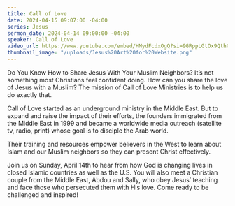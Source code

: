 ```yaml
---
title: Call of Love
date: 2024-04-15 09:07:00 -04:00
series: Jesus
sermon_date: 2024-04-14 09:00:00 -04:00
speaker: Call of Love
video_url: https://www.youtube.com/embed/HMydFcdxOgQ?si=9GRppLGtOx9QthCU
thumbnail_image: "/uploads/Jesus%20Art%20for%20Website.png"
---
```


Do You Know How to Share Jesus With Your Muslim Neighbors? 
It’s not something most Christians feel confident doing.  How can you share the love of Jesus with a Muslim? The mission of Call of Love Ministries is to help us do exactly that.  

Call of Love started as an underground ministry in the Middle East. But to expand and raise the impact of their efforts, the founders immigrated from the Middle East in 1999 and became a worldwide media outreach (satellite tv, radio, print) whose goal is to disciple the Arab world. 

Their training and resources empower believers in the West to learn about Islam and our Muslim neighbors so they can present Christ effectively. 

Join us on Sunday, April 14th to hear from how God is changing lives in closed Islamic countries as well as the U.S. You will also meet a Christian couple from the Middle East, Abdou and Sally, who obey Jesus’ teaching and face those who persecuted them with His love. Come ready to be challenged and inspired! 